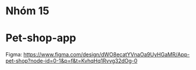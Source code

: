 # Nhóm 15
# Pet-shop-app

Figma: https://www.figma.com/design/dWO8ecatYVnaOa9UyHGaMR/App-pet-shop?node-id=0-1&p=f&t=KvhqHq1Rvvg32dOg-0
